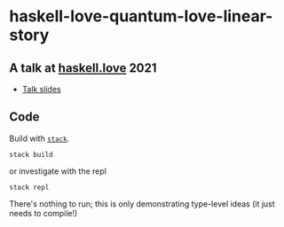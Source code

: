# haskell-love-quantum-love-linear-story

## A talk at [haskell.love](https://haskell.love/) 2021

- [Talk slides](https://docs.google.com/presentation/d/17jywkbscYkxfsuovCtEPn5giO3DR_SCeFdiLwng5V68/edit?usp=sharing)


## Code

Build with [`stack`](https://docs.haskellstack.org/en/stable/README/).

```
stack build
```

or investigate with the repl

```
stack repl
```

There's nothing to run; this is only demonstrating type-level ideas (it just
needs to compile!)
